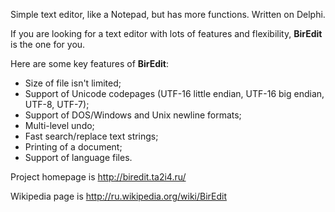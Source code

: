Simple text editor, like a Notepad, but has more functions. Written on Delphi.

If you are looking for a text editor with lots of features and flexibility, **BirEdit** is the one for you.

Here are some key features of **BirEdit**:
  * Size of file isn't limited;
  * Support of Unicode codepages (UTF-16 little endian, UTF-16 big endian, UTF-8, UTF-7);
  * Support of DOS/Windows and Unix newline formats;
  * Multi-level undo;
  * Fast search/replace text strings;
  * Printing of a document;
  * Support of language files.

Project homepage is http://biredit.ta2i4.ru/

Wikipedia page is http://ru.wikipedia.org/wiki/BirEdit
